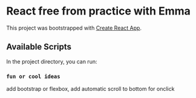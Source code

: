 # React free from practice with Emma 

This project was bootstrapped with [Create React App](https://github.com/facebook/create-react-app).

## Available Scripts

In the project directory, you can run:

### `fun or cool ideas`

add bootstrap or flexbox, add automatic scroll to bottom for onclick 
